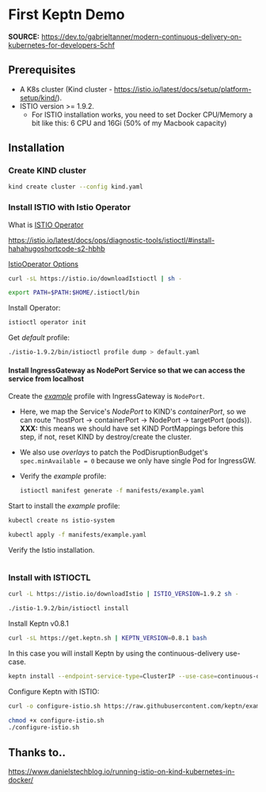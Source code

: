 # First Keptn Demo

**SOURCE:** <https://dev.to/gabrieltanner/modern-continuous-delivery-on-kubernetes-for-developers-5chf>

## Prerequisites

- A K8s cluster (Kind cluster - <https://istio.io/latest/docs/setup/platform-setup/kind/>).
- ISTIO version >= 1.9.2.
  - For ISTIO installation works, you need to set Docker CPU/Memory a bit like this: 6 CPU and 16Gi (50% of my Macbook capacity)

## Installation

### Create KIND cluster

```sh
kind create cluster --config kind.yaml
```

### Install ISTIO with Istio Operator

What is [ISTIO Operator](https://github.com/istio/istio/tree/master/operator)

<https://istio.io/latest/docs/ops/diagnostic-tools/istioctl/#install-hahahugoshortcode-s2-hbhb>

[IstioOperator Options](https://istio.io/latest/docs/reference/config/istio.operator.v1alpha1)


```sh
curl -sL https://istio.io/downloadIstioctl | sh -

export PATH=$PATH:$HOME/.istioctl/bin
```

Install Operator:

```sh
istioctl operator init
```

Get *default* profile:

```sh
./istio-1.9.2/bin/istioctl profile dump > default.yaml
```

#### Install IngressGateway as NodePort Service so that we can access the service from localhost 

Create the [*example*](manifests/example.yaml) profile with IngressGateway is `NodePort`.

- Here, we map the Service's *NodePort* to KIND's *containerPort*, so we can route "hostPort -> containerPort -> NodePort -> targetPort (pods)). **XXX:** this means we should have set KIND PortMappings before this step, if not, reset KIND by destroy/create the cluster.

- We also use *overlays* to patch the PodDisruptionBudget's `spec.minAvailable = 0` because we only have single Pod for IngressGW.

- Verify the *example* profile:
  ```sh
  istioctl manifest generate -f manifests/example.yaml
  ```

Start to install the *example* profile:

```sh
kubectl create ns istio-system

kubectl apply -f manifests/example.yaml
```

Verify the Istio installation.

```sh
```

### Install with ISTIOCTL

```sh
curl -L https://istio.io/downloadIstio | ISTIO_VERSION=1.9.2 sh -

./istio-1.9.2/bin/istioctl install
```

Install Keptn v0.8.1

```sh
curl -sL https://get.keptn.sh | KEPTN_VERSION=0.8.1 bash
```

In this case you will install Keptn by using the continuous-delivery use-case.

```sh
keptn install --endpoint-service-type=ClusterIP --use-case=continuous-delivery
```

Configure Keptn with ISTIO:

```sh
curl -o configure-istio.sh https://raw.githubusercontent.com/keptn/examples/release-0.8.1/istio-configuration/configure-istio.sh

chmod +x configure-istio.sh
./configure-istio.sh
```

## Thanks to..

<https://www.danielstechblog.io/running-istio-on-kind-kubernetes-in-docker/>
